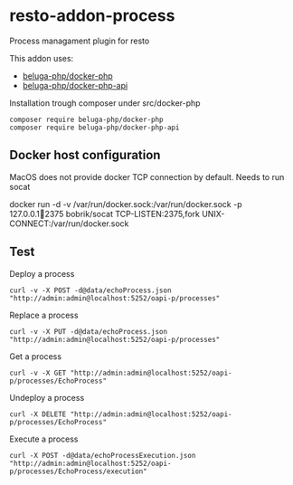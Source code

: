 # resto-addon-process
Process managament plugin for resto

This addon uses:

* [beluga-php/docker-php](https://github.com/beluga-php/docker-php)
* [beluga-php/docker-php-api](https://github.com/beluga-php/docker-php-api)

Installation trough composer under src/docker-php

    composer require beluga-php/docker-php
    composer require beluga-php/docker-php-api

## Docker host configuration
MacOS does not provide docker TCP connection by default. Needs to run socat

docker run -d -v /var/run/docker.sock:/var/run/docker.sock -p 127.0.0.1:1234:2375 bobrik/socat TCP-LISTEN:2375,fork UNIX-CONNECT:/var/run/docker.sock

## Test

Deploy a process

    curl -v -X POST -d@data/echoProcess.json "http://admin:admin@localhost:5252/oapi-p/processes"
    
Replace a process

    curl -v -X PUT -d@data/echoProcess.json "http://admin:admin@localhost:5252/oapi-p/processes"

Get a process

    curl -v -X GET "http://admin:admin@localhost:5252/oapi-p/processes/EchoProcess"
    
Undeploy a process

    curl -X DELETE "http://admin:admin@localhost:5252/oapi-p/processes/EchoProcess"
    
Execute a process

    curl -X POST -d@data/echoProcessExecution.json "http://admin:admin@localhost:5252/oapi-p/processes/EchoProcess/execution"
    

